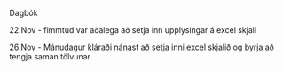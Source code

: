 Dagbók

22.Nov - fimmtud
var aðalega að setja inn upplysingar á excel skjali

26.Nov - Mánudagur 
kláraði nánast að setja inni excel skjalið og byrja að tengja saman tölvunar
